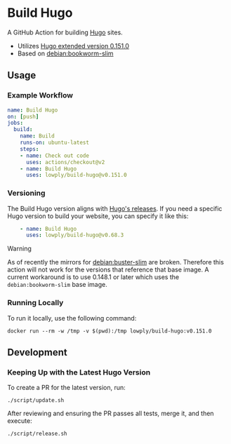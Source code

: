 # Build Hugo

A GitHub Action for building [Hugo](https://gohugo.io/) sites.

- Utilizes [Hugo extended version 0.151.0](https://github.com/gohugoio/hugo/releases/tag/v0.151.0)
- Based on [debian:bookworm-slim](https://hub.docker.com/_/debian/)

## Usage

### Example Workflow

```yaml
name: Build Hugo
on: [push]
jobs:
  build:
    name: Build
    runs-on: ubuntu-latest
    steps:
    - name: Check out code
      uses: actions/checkout@v2
    - name: Build Hugo
      uses: lowply/build-hugo@v0.151.0
```

### Versioning

The Build Hugo version aligns with [Hugo's releases](https://github.com/gohugoio/hugo/releases). If you need a specific Hugo version to build your website, you can specify it like this:

```yaml
    - name: Build Hugo
      uses: lowply/build-hugo@v0.68.3
```

> [!WARNING]
> As of recently the mirrors for [debian:buster-slim](https://hub.docker.com/_/debian/) are broken. Therefore this action will not work for the versions that reference that base image. A current workaround is to use 0.148.1 or later which uses the `debian:bookworm-slim` base image.

### Running Locally

To run it locally, use the following command:

```
docker run --rm -w /tmp -v $(pwd):/tmp lowply/build-hugo:v0.151.0
```

## Development

### Keeping Up with the Latest Hugo Version

To create a PR for the latest version, run:

```
./script/update.sh
```

After reviewing and ensuring the PR passes all tests, merge it, and then execute:

```
./script/release.sh
```

